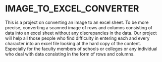 # IMAGE_TO_EXCEL_CONVERTER
This is a project on converting an image to an excel sheet. To be more precise, converting a scanned image of rows and columns consisting of data into an excel sheet without any discrepancies in the data. Our project will help all those people who find difficulty in entering each and every character into an excel file looking at the hard copy of the content. Especially for the faculty members of schools or colleges or any individual who deal with data consisting in the form of rows and columns.
